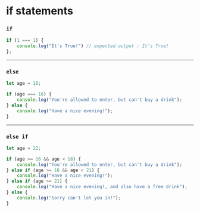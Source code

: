 # if statements

### `if`
```javascript
if (1 === 1) {
    console.log("It's True!") // expected output : It's True!
};
```

---

### `else`
```javascript
let age = 18;

if (age === 16) {
    console.log("You're allowed to enter, but can't buy a drink");
} else {
    console.log("Have a nice evening!");    
}
```

---

### `else if`
```javascript
let age = 22;

if (age >= 16 && age < 18) {
    console.log("You're allowed to enter, but can't buy a drink");
} else if (age >= 18 && age < 21) {
    console.log("Have a nice evening!");
} else if (age >= 21) {
    console.log("Have a nice evening!, and also have a free drink");
} else {
    console.log("Sorry can't let you in!");
}
```